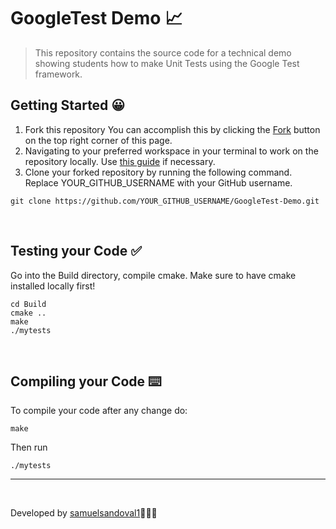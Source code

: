 # GoogleTest Demo 📈

> This repository contains the source code for a technical demo showing students how to make Unit Tests using the Google Test framework.


## Getting Started 😀
1. Fork this repository You can accomplish this by clicking the [Fork] button on the top right corner of this page.
2. Navigating to your preferred workspace in your terminal to work on the repository locally. Use [this guide] if necessary.
3. Clone your forked repository by running the following command. Replace YOUR_GITHUB_USERNAME with your GitHub username.
```
git clone https://github.com/YOUR_GITHUB_USERNAME/GoogleTest-Demo.git
``` 
<br />

## Testing your Code ✅
Go into the Build directory, compile cmake. Make sure to have cmake installed locally first!
```
cd Build  
cmake ..
make
./mytests
```
<br />

## Compiling your Code ⌨️

To compile your code after any change do:
```
make
```
Then run
```
./mytests
```

---
<br />

Developed  by [samuelsandoval1]👨🏻‍💻

<!-- Links -->
[Fork]: https://github.com/samuelsandoval1/GoogleTest-Demo/fork
[this guide]: https://www.git-tower.com/learn/git/ebook/en/command-line/appendix/command-line-101
[GoogleTest Article]: https://alexanderbussan.medium.com/getting-started-with-google-test-on-os-x-a07eee7ae6dc
[samuelsandoval1]: https://github.com/samuelsandoval1

